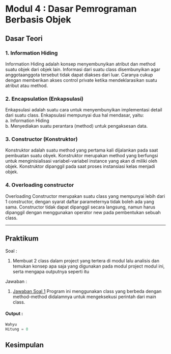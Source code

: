# Modul 4 : Dasar Pemrograman Berbasis Objek

## Dasar Teori

### 1. Information Hiding
<p>Information Hiding adalah konsep menyembunyikan atribut dan method suatu
objek dari objek lain. Informasi dari suatu class disembunyikan agar anggotaanggota tersebut tidak dapat diakses dari luar. Caranya cukup dengan memberikan akses control private ketika mendeklarasikan suatu atribut atau method.</p>

### 2. Encapsulation (Enkapsulasi)
<p>Enkapsulasi adalah suatu cara untuk menyembunyikan implementasi detail dari suatu class. Enkapsulasi mempunyai dua hal mendasar, yaitu:<br>
a. Information Hiding <br>
b. Menyediakan suatu perantara (method) untuk pengaksesan data.</p>

### 3. Constructor (Konstruktor)
<p>Konstruktor adalah suatu method yang pertama kali dijalankan pada saat pembuatan suatu obyek. Konstruktor merupakan method yang berfungsi untuk menginisialisasi variabel-variabel instance yang akan di miliki oleh objek. Konstruktor dipanggil pada saat proses instansiasi kelas menjadi objek.</p>

### 4. Overloading constructor
<p>Overloading Constructor merupakan suatu class yang mempunyai lebih dari 1 constructor, dengan syarat daftar parameternya tidak boleh ada yang sama. Constructor tidak dapat dipanggil secara langsung, namun harus dipanggil dengan menggunakan operator new pada pembentukan sebuah class.</p>

<hr>

## Praktikum
Soal : 
1. Membuat 2 class dalam project yang tertera di modul lalu analisis dan temukan konsep apa saja yang digunakan pada modul project modul ini, serta mengapa outputnya seperti itu


Jawaban :
1. [Jawaban Soal 1](https://github.com/HaiNyore/20104099_Rasyid-Ramadhani_S1SEA_Pemrograman2/blob/modul4/src/com/Rasyid/modul4/latihan/StudentRecord.java)
Program ini menggunakan class yang berbeda dengan method-method didalamnya untuk mengeksekusi perintah dari main class.

#### Output :
```java
Wahyu
Hitung = 0
```
## Kesimpulan

